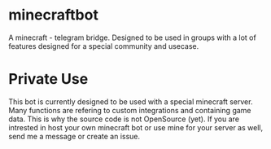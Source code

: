 # minecraftbot
A minecraft - telegram bridge. Designed to be used in groups with a lot of features designed for a special community and usecase.

# Private Use
This bot is currently designed to be used with a special minecraft server. Many functions are refering to custom integrations and containing game data. This is why the source code is not OpenSource (yet). If you are intrested in host your own minecraft bot or use mine for your server as well, send me a message or create an issue.
